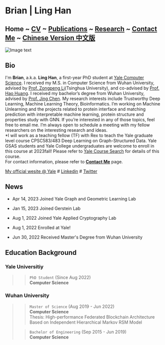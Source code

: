 # Brian | Ling Han
## Home  ~  [CV](https://www.linghan.me/CV)  ~   [Publications](https://www.linghan.me/publications)  ~  [Research](https://www.linghan.me/research)  ~   [Contact Me](https://www.linghan.me/CM)  ~  [Chinese Version 中文版](https://www.linghan.me/Chinese)
![Image text](https://cpsc.yale.edu/sites/default/files/styles/people_thumbnail/public/pictures/picture-4584-1665512254.jpg?itok=IApMI3ZT)

## Bio
I'm **Brian**, a.k.a. **Ling Han**, a first-year PhD student at [Yale Computer Science](https://cpsc.yale.edu). I received my M.S. in Computer Science from Wuhan University, advised by [Prof. Zongpeng Li](https://scholar.google.com/citations?user=UnsBY_AAAAAJ&hl=en)(Tsinghua University), and co-advised by [Prof. Hao Huang](http://cs.whu.edu.cn/info/1019/2467.htm#). I received my bachelor’s degree from Wuhan University, advised by [Prof. Jing Chen](https://cse.whu.edu.cn/info/1272/3389.htm). My research interests include Trustworthy Deep Learning, Machine Learning Theory, Bioinformatics. I’m working on Machine Unlearning and the projects related to protein interface and matching prediction with interpretable machine learning, protein structure and properties study with GNN. If you’re interested in any of those topics, feel free to email me. I’m always open to schedule a meeting with my fellow researchers on the interesting research and ideas. <br>
*I will work as a teaching fellow (TF) with Rex to teach the Yale graduate level course CPSC583/483 Deep Learning on Graph-Structured Data. Yale GSAS students and Yale College undergraduates are welcome to enroll in this course at 2023fall! Please refer to [Yale Course Search](https://courses.yale.edu/?srcdb=202303&col=GS&dept=CPSC) for details of this course.<br>
For contact information, please refer to **[Contact Me](CM)** page.


[My official wesite @ Yale](https://cpsc.yale.edu/people/ling-han) # 
[Linkedin](https://www.linkedin.com/in/ling-han-brian) # 
[Twitter](https://twitter.com/BRIANHANL)<br>

## News
* Apr 14, 2023 Joined Yale Graph and Geometric Learning Lab

* Jan 15, 2023 Joined Gerstein Lab

* Aug 1, 2022 Joined Yale Applied Cryptography Lab

* Aug 1, 2022 Enrolled at Yale!

* Jun 30, 2022 Received Master's Degree from Wuhan University


## Education Background
### Yale Universitiy 
>> `PhD Student` (Since Aug 2022) <br>
>> **Computer Science**

### Wuhan University
>> `Master of Science` (Aug 2019 - Jun 2022) <br>
>> **Computer Science**<br>
>> Thesis: High-performance Federated Blockchain Architecture Based on Independent Hierarchical Markov RSM Model
>
>> `Bachelor of Engineering` (Sep 2015 - Jun 2019) <br>
>> **Computer Science**

